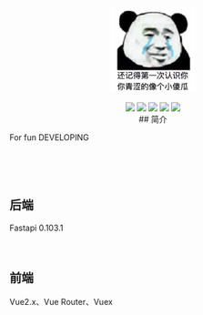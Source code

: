 <p align="center">
	<a href="https://yjzblog.top/" target="_blank">
		<img src="./Blog_View/src/assets/tx2.webp" alt="Yjzlog logo" style="width: 150px; height: 150px">
	</a>
</p>
<p align="center">
	<img src="https://img.shields.io/badge/Python-3.11.1-orange">
	<img src="https://img.shields.io/badge/FastAPI-0.103.1-brightgreen">
	<img src="https://img.shields.io/badge/Vue-2.7.14-brightgreen">
	<img src="https://img.shields.io/badge/Element-UI-orange">
	<img src="https://img.shields.io/badge/license-MIT-blue">
<br>
## 简介

For fun DEVELOPING

<br><br><br>

## 后端

Fastapi 0.103.1
<br><br><br>

## 前端

Vue2.x、Vue Router、Vuex
<br><br><br>

